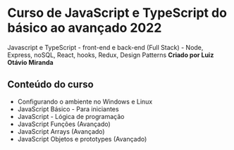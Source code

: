 # Curso de JavaScript e TypeScript do básico ao avançado 2022
Javascript e TypeScript - front-end e back-end (Full Stack) - Node, Express, noSQL, React, hooks, Redux, Design Patterns
**Criado por Luiz Otávio Miranda**

## Conteúdo do curso
- Configurando o ambiente no Windows e Linux
- JavaScript Básico - Para iniciantes
- JavaScript - Lógica de programação
- JavaScript Funções (Avançado)
- JavaScript Arrays (Avançado)
- JavaScript Objetos e prototypes (Avançado)